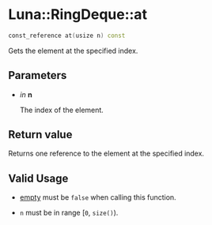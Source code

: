# Luna::RingDeque::at

```c++
const_reference at(usize n) const
```

Gets the element at the specified index. 



## Parameters
* *in* **n**

    The index of the element. 

## Return value
Returns one reference to the element at the specified index. 

## Valid Usage
* [empty](class_luna_1_1_ring_deque_1a644718bb2fb240de962dc3c9a1fdf0dc.md) must be `false` when calling this function.

* `n` must be in range [`0`, `size()`). 

